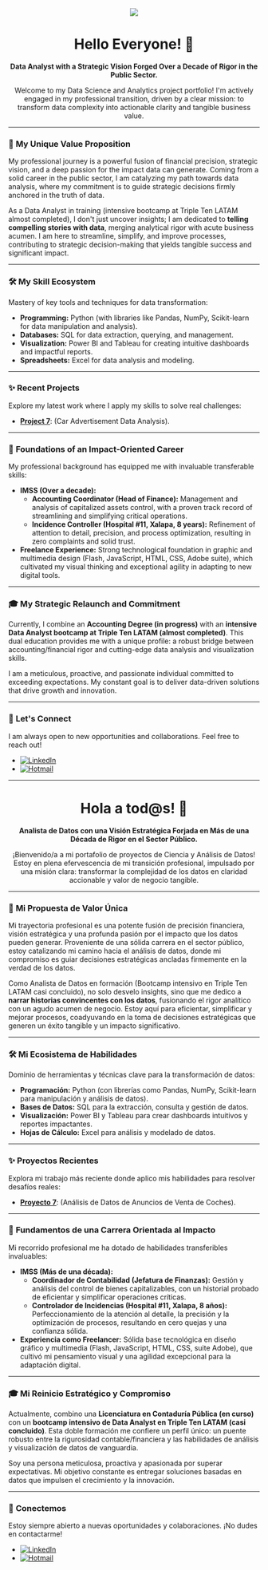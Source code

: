 <div align="center">

<img src="https://github.com/user-attachments/assets/998ee8c5-9c32-4c14-a08c-6afc6a1266ae">

# Hello Everyone! 👋

**Data Analyst with a Strategic Vision Forged Over a Decade of Rigor in the Public Sector.**

Welcome to my Data Science and Analytics project portfolio! I'm actively engaged in my professional transition, driven by a clear mission: to transform data complexity into actionable clarity and tangible business value.
</div>

---

### 🚀 **My Unique Value Proposition**

My professional journey is a powerful fusion of financial precision, strategic vision, and a deep passion for the impact data can generate. Coming from a solid career in the public sector, I am catalyzing my path towards data analysis, where my commitment is to guide strategic decisions firmly anchored in the truth of data.

As a Data Analyst in training (intensive bootcamp at Triple Ten LATAM almost completed), I don't just uncover insights; I am dedicated to **telling compelling stories with data**, merging analytical rigor with acute business acumen. I am here to streamline, simplify, and improve processes, contributing to strategic decision-making that yields tangible success and significant impact.

---

### 🛠️ **My Skill Ecosystem**

Mastery of key tools and techniques for data transformation:

* **Programming:** Python (with libraries like Pandas, NumPy, Scikit-learn for data manipulation and analysis).
* **Databases:** SQL for data extraction, querying, and management.
* **Visualization:** Power BI and Tableau for creating intuitive dashboards and impactful reports.
* **Spreadsheets:** Excel for data analysis and modeling.

---

### ✨ **Recent Projects**

Explore my latest work where I apply my skills to solve real challenges:

* [**Project 7**](https://github.com/octavioGH25/project7): (Car Advertisement Data Analysis).

---

### 🎯 **Foundations of an Impact-Oriented Career**

My professional background has equipped me with invaluable transferable skills:

* **IMSS (Over a decade):**
    * **Accounting Coordinator (Head of Finance):** Management and analysis of capitalized assets control, with a proven track record of streamlining and simplifying critical operations.
    * **Incidence Controller (Hospital #11, Xalapa, 8 years):** Refinement of attention to detail, precision, and process optimization, resulting in zero complaints and solid trust.
* **Freelance Experience:** Strong technological foundation in graphic and multimedia design (Flash, JavaScript, HTML, CSS, Adobe suite), which cultivated my visual thinking and exceptional agility in adapting to new digital tools.

---

### 🎓 **My Strategic Relaunch and Commitment**

Currently, I combine an **Accounting Degree (in progress)** with an **intensive Data Analyst bootcamp at Triple Ten LATAM (almost completed)**. This dual education provides me with a unique profile: a robust bridge between accounting/financial rigor and cutting-edge data analysis and visualization skills.

I am a meticulous, proactive, and passionate individual committed to exceeding expectations. My constant goal is to deliver data-driven solutions that drive growth and innovation.

---

### 🤝 **Let's Connect**

I am always open to new opportunities and collaborations. Feel free to reach out!

* [![LinkedIn](https://img.shields.io/badge/LinkedIn-0077B5?style=for-the-badge&logo=linkedin&logoColor=white)](https://www.linkedin.com/in/octavio-landa-verde/)
* [![Hotmail](https://img.shields.io/badge/email-Hotmail-blue.svg)](mailto:octaviolanda@hotmail.com)

---

<div align="center">
   
# Hola a tod@s! 👋

**Analista de Datos con una Visión Estratégica Forjada en Más de una Década de Rigor en el Sector Público.**

¡Bienvenido/a a mi portafolio de proyectos de Ciencia y Análisis de Datos! Estoy en plena efervescencia de mi transición profesional, impulsado por una misión clara: transformar la complejidad de los datos en claridad accionable y valor de negocio tangible.
</div>

---

### 🚀 **Mi Propuesta de Valor Única**

Mi trayectoria profesional es una potente fusión de precisión financiera, visión estratégica y una profunda pasión por el impacto que los datos pueden generar. Proveniente de una sólida carrera en el sector público, estoy catalizando mi camino hacia el análisis de datos, donde mi compromiso es guiar decisiones estratégicas ancladas firmemente en la verdad de los datos.

Como Analista de Datos en formación (Bootcamp intensivo en Triple Ten LATAM casi concluido), no solo desvelo insights, sino que me dedico a **narrar historias convincentes con los datos**, fusionando el rigor analítico con un agudo acumen de negocio. Estoy aquí para eficientar, simplificar y mejorar procesos, coadyuvando en la toma de decisiones estratégicas que generen un éxito tangible y un impacto significativo.

---

### 🛠️ **Mi Ecosistema de Habilidades**

Dominio de herramientas y técnicas clave para la transformación de datos:

* **Programación:** Python (con librerías como Pandas, NumPy, Scikit-learn para manipulación y análisis de datos).
* **Bases de Datos:** SQL para la extracción, consulta y gestión de datos.
* **Visualización:** Power BI y Tableau para crear dashboards intuitivos y reportes impactantes.
* **Hojas de Cálculo:** Excel para análisis y modelado de datos.

---

### ✨ **Proyectos Recientes**

Explora mi trabajo más reciente donde aplico mis habilidades para resolver desafíos reales:

* [**Proyecto 7**](https://github.com/octavioGH25/project7): (Análisis de Datos de Anuncios de Venta de Coches).

---

### 🎯 **Fundamentos de una Carrera Orientada al Impacto**

Mi recorrido profesional me ha dotado de habilidades transferibles invaluables:

* **IMSS (Más de una década):**
    * **Coordinador de Contabilidad (Jefatura de Finanzas):** Gestión y análisis del control de bienes capitalizables, con un historial probado de eficientar y simplificar operaciones críticas.
    * **Controlador de Incidencias (Hospital #11, Xalapa, 8 años):** Perfeccionamiento de la atención al detalle, la precisión y la optimización de procesos, resultando en cero quejas y una confianza sólida.
* **Experiencia como Freelancer:** Sólida base tecnológica en diseño gráfico y multimedia (Flash, JavaScript, HTML, CSS, suite Adobe), que cultivó mi pensamiento visual y una agilidad excepcional para la adaptación digital.

---

### 🎓 **Mi Reinicio Estratégico y Compromiso**

Actualmente, combino una **Licenciatura en Contaduría Pública (en curso)** con un **bootcamp intensivo de Data Analyst en Triple Ten LATAM (casi concluido)**. Esta doble formación me confiere un perfil único: un puente robusto entre la rigurosidad contable/financiera y las habilidades de análisis y visualización de datos de vanguardia.

Soy una persona meticulosa, proactiva y apasionada por superar expectativas. Mi objetivo constante es entregar soluciones basadas en datos que impulsen el crecimiento y la innovación.

---

### 🤝 **Conectemos**

Estoy siempre abierto a nuevas oportunidades y colaboraciones. ¡No dudes en contactarme!

* [![LinkedIn](https://img.shields.io/badge/LinkedIn-0077B5?style=for-the-badge&logo=linkedin&logoColor=white)](https://www.linkedin.com/in/octavio-landa-verde/)
* [![Hotmail](https://img.shields.io/badge/email-Hotmail-blue.svg)](mailto:octaviolanda@hotmail.com)
